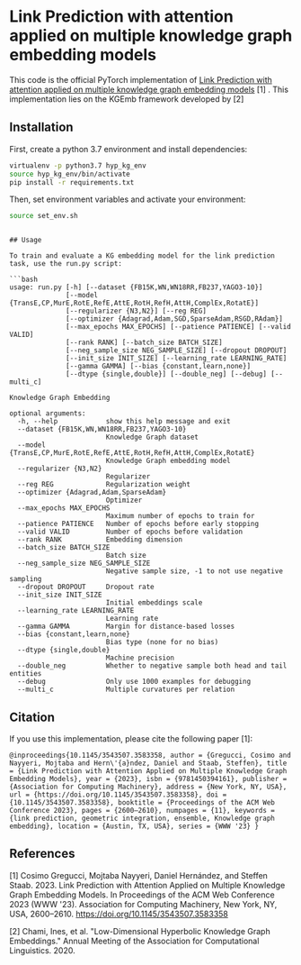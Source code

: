 # Link Prediction with attention applied on multiple knowledge graph embedding models

This code is the official PyTorch implementation of [Link Prediction with attention applied on multiple knowledge graph embedding models](https://dl.acm.org/doi/pdf/10.1145/3543507.3583358) [1] .
This implementation lies on the KGEmb framework developed by [2] 


## Installation

First, create a python 3.7 environment and install dependencies:

```bash
virtualenv -p python3.7 hyp_kg_env
source hyp_kg_env/bin/activate
pip install -r requirements.txt
```

Then, set environment variables and activate your environment:

```bash
source set_env.sh
```

```

## Usage

To train and evaluate a KG embedding model for the link prediction task, use the run.py script:

```bash
usage: run.py [-h] [--dataset {FB15K,WN,WN18RR,FB237,YAGO3-10}]
              [--model {TransE,CP,MurE,RotE,RefE,AttE,RotH,RefH,AttH,ComplEx,RotatE}]
              [--regularizer {N3,N2}] [--reg REG]
              [--optimizer {Adagrad,Adam,SGD,SparseAdam,RSGD,RAdam}]
              [--max_epochs MAX_EPOCHS] [--patience PATIENCE] [--valid VALID]
              [--rank RANK] [--batch_size BATCH_SIZE]
              [--neg_sample_size NEG_SAMPLE_SIZE] [--dropout DROPOUT]
              [--init_size INIT_SIZE] [--learning_rate LEARNING_RATE]
              [--gamma GAMMA] [--bias {constant,learn,none}]
              [--dtype {single,double}] [--double_neg] [--debug] [--multi_c]

Knowledge Graph Embedding

optional arguments:
  -h, --help            show this help message and exit
  --dataset {FB15K,WN,WN18RR,FB237,YAGO3-10}
                        Knowledge Graph dataset
  --model {TransE,CP,MurE,RotE,RefE,AttE,RotH,RefH,AttH,ComplEx,RotatE}
                        Knowledge Graph embedding model
  --regularizer {N3,N2}
                        Regularizer
  --reg REG             Regularization weight
  --optimizer {Adagrad,Adam,SparseAdam}
                        Optimizer
  --max_epochs MAX_EPOCHS
                        Maximum number of epochs to train for
  --patience PATIENCE   Number of epochs before early stopping
  --valid VALID         Number of epochs before validation
  --rank RANK           Embedding dimension
  --batch_size BATCH_SIZE
                        Batch size
  --neg_sample_size NEG_SAMPLE_SIZE
                        Negative sample size, -1 to not use negative sampling
  --dropout DROPOUT     Dropout rate
  --init_size INIT_SIZE
                        Initial embeddings scale
  --learning_rate LEARNING_RATE
                        Learning rate
  --gamma GAMMA         Margin for distance-based losses
  --bias {constant,learn,none}
                        Bias type (none for no bias)
  --dtype {single,double}
                        Machine precision
  --double_neg          Whether to negative sample both head and tail entities
  --debug               Only use 1000 examples for debugging
  --multi_c             Multiple curvatures per relation
```



## Citation

If you use this implementation, please cite the following paper [1]:

```
@inproceedings{10.1145/3543507.3583358, author = {Gregucci, Cosimo and Nayyeri, Mojtaba and Hern\'{a}ndez, Daniel and Staab, Steffen}, title = {Link Prediction with Attention Applied on Multiple Knowledge Graph Embedding Models}, year = {2023}, isbn = {9781450394161}, publisher = {Association for Computing Machinery}, address = {New York, NY, USA}, url = {https://doi.org/10.1145/3543507.3583358}, doi = {10.1145/3543507.3583358}, booktitle = {Proceedings of the ACM Web Conference 2023}, pages = {2600–2610}, numpages = {11}, keywords = {link prediction, geometric integration, ensemble, Knowledge graph embedding}, location = {Austin, TX, USA}, series = {WWW '23} }
```

## References

[1] Cosimo Gregucci, Mojtaba Nayyeri, Daniel Hernández, and Steffen Staab. 2023. Link Prediction with Attention Applied on Multiple Knowledge Graph Embedding Models. In Proceedings of the ACM Web Conference 2023 (WWW '23). Association for Computing Machinery, New York, NY, USA, 2600–2610. https://doi.org/10.1145/3543507.3583358


[2] Chami, Ines, et al. "Low-Dimensional Hyperbolic Knowledge Graph Embeddings."
Annual Meeting of the Association for Computational Linguistics. 2020.


